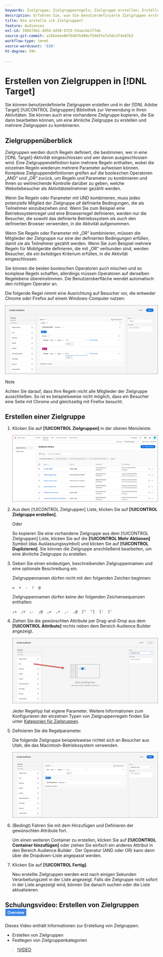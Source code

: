```yaml
---
keywords: Zielgruppe; Zielgruppenregeln; Zielgruppe erstellen; Erstellen von Zielgruppen
description: Erfahren Sie, wie Sie benutzerdefinierte Zielgruppen erstellen und in der [!DNL Adobe Target] [!UICONTROL Zielgruppen] Bibliothek zur Verwendung in Aktivitäten.
title: Wie erstelle ich Zielgruppen?
feature: Audiences
exl-id: 59057461-d958-4d38-9725-53aacbe1f7eb
source-git-commit: a185edee86f6d07b488cf5dd3fe7e5dc3f4e87b3
workflow-type: tm+mt
source-wordcount: '539'
ht-degree: 59%

---
```


# Erstellen von Zielgruppen in [!DNL Target]

Sie können benutzerdefinierte Zielgruppen erstellen und in der [!DNL Adobe Target] [!UICONTROL Zielgruppen] Bibliothek zur Verwendung in Ihren Aktivitäten. Sie können auch eine vorhandene Zielgruppe kopieren, die Sie dann bearbeiten können, um eine ähnliche Zielgruppe zu erstellen und mehrere Zielgruppen zu kombinieren.

## Zielgruppenüberblick

Zielgruppen werden durch Regeln definiert, die bestimmen, wer in eine [!DNL Target]-Aktivität eingeschlossen und wer davon ausgeschlossen wird. Eine Zielgruppendefinition kann mehrere Regeln enthalten, wobei die einzelnen Regeln wiederum mehrere Parameter aufweisen können. Komplexe Zielgruppendefinitionen greifen auf die booleschen Operatoren „AND“ und „OR“ zurück, um Regeln und Parameter zu kombinieren und Ihnen so weitreichende Kontrolle darüber zu geben, welche Websitebesucher als Aktivitätsteilnehmer gezählt werden.

Wenn Sie Regeln oder Parameter mit UND kombinieren, muss jedes potenzielle Mitglied der Zielgruppe *all* definierte Bedingungen, die als Teilnehmer einzubeziehen sind. Wenn Sie zum Beispiel eine Betriebssystemregel und eine Browserregel definieren, werden nur die Besucher, die sowohl das definierte Betriebssystem *als auch* den definierten Browser verwenden, in die Aktivität aufgenommen.

Wenn Sie Regeln oder Parameter mit „OR“ kombinieren, müssen die Mitglieder der Zielgruppe nur eine der definierten Bedingungen erfüllen, damit sie als Teilnehmer gezählt werden. Wenn Sie zum Beispiel mehrere Regeln für Mobilgeräte definieren, die mit „OR“ verbunden sind, werden Besucher, die *ein beliebiges* Kriterium erfüllen, in die Aktivität eingeschlossen.

Sie können die beiden booleschen Operatoren auch mischen und so komplexe Regeln schaffen, allerdings müssen Operatoren auf derselben Regelebene übereinstimmen. Die Benutzeroberfläche wendet automatisch den richtigen Operator an.

Die folgende Regel nimmt eine Ausrichtung auf Besucher vor, die entweder Chrome *oder* Firefox auf einem Windows-Computer nutzen:

![Zielgruppe erstellen](assets/audience_create.png)

>[!NOTE]
>
>Achten Sie darauf, dass Ihre Regeln nicht alle Mitglieder der Zielgruppe ausschließen. So ist es beispielsweise nicht möglich, dass ein Besucher eine Seite mit Chrome *und* gleichzeitig mit Firefox besucht.

## Erstellen einer Zielgruppe

1. Klicken Sie auf **[!UICONTROL Zielgruppen]** in der oberen Menüleiste.

   ![audiences_list-Bild](assets/audiences_list.png)

1. Aus dem [!UICONTROL Zielgruppen] Liste, klicken Sie auf **[!UICONTROL Zielgruppe erstellen]**.

   Oder

   So kopieren Sie eine vorhandene Zielgruppe aus dem [!UICONTROL Zielgruppen] Liste, klicken Sie auf die **[!UICONTROL Mehr Aktionen]** Symbol (das Auslassungssymbol) und klicken Sie auf **[!UICONTROL Duplizieren]**. Sie können die Zielgruppe anschließend bearbeiten, um eine ähnliche Zielgruppe zu erstellen.

1. Geben Sie einen eindeutigen, beschreibenden Zielgruppennamen und eine optionale Beschreibung ein.

   Zielgruppennamen dürfen nicht mit den folgenden Zeichen beginnen:

   `=  +  -  !  @`

   Zielgruppennamen dürfen keine der folgenden Zeichensequenzen enthalten:

   `;=  ;+  ;-  ;@  ,=  ,+  ,-  ,@  ["  "]  ['  ]'`

1. Ziehen Sie die gewünschten Attribute per Drag-and-Drop aus dem **[!UICONTROL Attribute]** rechts neben dem Bereich Audience Builder angezeigt.

   ![Attribute per Drag &amp; Drop verschieben](assets/drag-attribute.png)

   Jeder Regeltyp hat eigene Parameter. Weitere Informationen zum Konfigurieren der einzelnen Typen von Zielgruppenregeln finden Sie unter [Kategorien für Zielgruppen](/help/main/c-target/c-audiences/c-target-rules/target-rules.md#concept_E3A77E42F1644503A829B5107B20880D).

1. Definieren Sie die Regelparameter.

   Die folgende Zielgruppe beispielsweise richtet sich an Besucher aus Utah, die das Macintosh-Betriebssystem verwenden.

   ![Utah/Macintosh-Zielgruppe](assets/adience-builder.png)

1. (Bedingt) Fahren Sie mit dem Hinzufügen und Definieren der gewünschten Attribute fort.

   Um einen weiteren Container zu erstellen, klicken Sie auf **[!UICONTROL Container hinzufügen]** oder ziehen Sie einfach ein anderes Attribut in den Bereich Audience Builder . Der Operator (AND oder OR) kann dann über die Dropdown-Liste angepasst werden.

1. Klicken Sie auf **[!UICONTROL Fertig]**.

   Neu erstellte Zielgruppen werden erst nach einigen Sekunden Verarbeitungszeit in der Liste angezeigt. Falls die Zielgruppe nicht sofort in der Liste angezeigt wird, können Sie danach suchen oder die Liste aktualisieren.

## Schulungsvideo: Erstellen von Zielgruppen ![Übersichts-Badge](/help/main/assets/overview.png)

Dieses Video enthält Informationen zur Erstellung von Zielgruppen.

* Erstellen von Zielgruppen
* Festlegen von Zielgruppenkategorien

>[!VIDEO](https://video.tv.adobe.com/v/17392)
